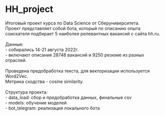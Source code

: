 # HH_project
Итоговый проект курса по Data Science от Сберуниверситета.\
Проект представляет собой бота, который по описанию опыта соискателя подбирает 5 наиболее релевантных вакансий с сайта hh.ru. \
\
Данные: \
	- собирались 14-21 августа 2022г. \
	- включают описания 28748 вакансий и 9250 резюме из разных отраслей.\
	\
Проведена предобработка текста, для векторизации используется Word2Vec.\
Метрика сходства - cosine similarity.\
\
Структура проекта:\
		- data_load: сбор и предобработка данных, финальные csv \
    - models: обучение моделей \
    - bot_telegram: реализация локального бота
